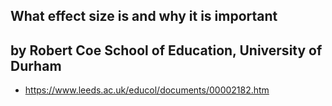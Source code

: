 ## What effect size is and why it is important
## by Robert Coe School of Education, University of Durham
* https://www.leeds.ac.uk/educol/documents/00002182.htm

